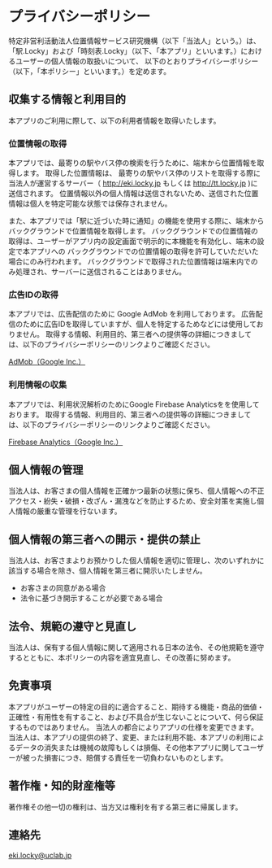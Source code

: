 # プライバシーポリシー

特定非営利活動法人位置情報サービス研究機構（以下「当法人」という。）は、
「駅.Locky」および「時刻表.Locky」（以下、「本アプリ」といいます。）におけるユーザーの個人情報の取扱いについて、
以下のとおりプライバシーポリシー（以下，「本ポリシー」といいます。）を定めます。

## 収集する情報と利用目的
本アプリのご利用に際して、以下の利用者情報を取得いたします。

### 位置情報の取得
本アプリでは、最寄りの駅やバス停の検索を行うために、端末から位置情報を取得します。
取得した位置情報は、 最寄りの駅やバス停のリストを取得する際に
当法人が運営するサーバー（ http://eki.locky.jp もしくは http://tt.locky.jp )に送信されます。
位置情報以外の個人情報は送信されないため、送信された位置情報は個人を特定可能な状態では保存されません。

また、本アプリでは「駅に近づいた時に通知」の機能を使用する際に、端末からバックグラウンドで位置情報を取得します。
バックグラウンドでの位置情報の取得は、ユーザーがアプリ内の設定画面で明示的に本機能を有効化し、端末の設定で本アプリへの
バックグラウンドでの位置情報の取得を許可していただいた場合にのみ行われます。
バックグラウンドで取得された位置情報は端末内でのみ処理され、サーバーに送信されることはありません。

### 広告IDの取得
本アプリでは、広告配信のために Google AdMob を利用しております。
広告配信のために広告IDを取得していますが、個人を特定するためなどには使用しておりません。
取得する情報、利用目的、第三者への提供等の詳細につきましては、以下のプライバシーポリシーのリンクよりご確認ください。

[AdMob（Google Inc.）](https://policies.google.com/technologies/ads?hl=ja)

### 利用情報の収集

本アプリでは、利用状況解析のためにGoogle Firebase Analyticsをを使用しております。
取得する情報、利用目的、第三者への提供等の詳細につきましては、以下のプライバシーポリシーのリンクよりご確認ください。

[Firebase Analytics（Google Inc.）](https://policies.google.com/privacy?hl=ja%EF%BB%BF)


## 個人情報の管理
当法人は、お客さまの個人情報を正確かつ最新の状態に保ち、個人情報への不正アクセス・紛失・破損・改ざん・漏洩などを防止するため、安全対策を実施し個人情報の厳重な管理を行ないます。

## 個人情報の第三者への開示・提供の禁止
当法人は、お客さまよりお預かりした個人情報を適切に管理し、次のいずれかに該当する場合を除き、個人情報を第三者に開示いたしません。
- お客さまの同意がある場合
- 法令に基づき開示することが必要である場合

## 法令、規範の遵守と見直し
当法人は、保有する個人情報に関して適用される日本の法令、その他規範を遵守するとともに、本ポリシーの内容を適宜見直し、その改善に努めます。

## 免責事項
本アプリがユーザーの特定の目的に適合すること、期待する機能・商品的価値・正確性・有用性を有すること、および不具合が生じないことについて、何ら保証するものではありません。
当法人の都合によりアプリの仕様を変更できます。当法人は、本アプリの提供の終了、変更、または利用不能、本アプリの利用によるデータの消失または機械の故障もしくは損傷、その他本アプリに関してユーザーが被った損害につき、賠償する責任を一切負わないものとします。

## 著作権・知的財産権等
著作権その他一切の権利は、当方又は権利を有する第三者に帰属します。

## 連絡先
eki.locky@uclab.jp

